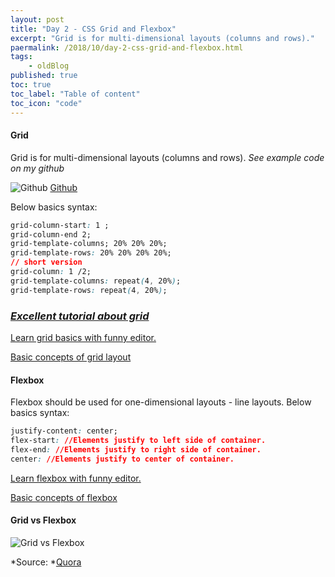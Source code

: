 ```yaml
---
layout: post
title: "Day 2 - CSS Grid and Flexbox"
excerpt: "Grid is for multi-dimensional layouts (columns and rows)."
paermalink: /2018/10/day-2-css-grid-and-flexbox.html
tags:
    - oldBlog
published: true
toc: true
toc_label: "Table of content"
toc_icon: "code"
---
```



#### Grid
Grid is for multi-dimensional layouts (columns and rows).
*See example code on my github*

![Github](/assets/posts/media/github.png) [Github](https://github.com/objectprogr/30dayschallenge)

Below basics syntax:

```css
grid-column-start: 1 ;
grid-column-end 2;
grid-template-columns; 20% 20% 20%;
grid-template-rows: 20% 20% 20% 20%;
// short version
grid-column: 1 /2;
grid-template-columns: repeat(4, 20%);
grid-template-rows: repeat(4, 20%);

```

### *[Excellent tutorial about grid](https://medium.freecodecamp.org/learn-css-grid-in-5-minutes-f582e87b1228)*

[Learn grid basics with funny editor.](http://cssgridgarden.com/#pl "Learn grid basics with funny editor.")

[ Basic concepts of grid layout](https://developer.mozilla.org/en-US/docs/Web/CSS/CSS_Grid_Layout/Basic_Concepts_of_Grid_Layout " Basic concepts of grid layout")
#### Flexbox

Flexbox should be used for one-dimensional layouts - line layouts.
Below basics syntax:

```css
justify-content: center;
flex-start: //Elements justify to left side of container.
flex-end: //Elements justify to right side of container.
center: //Elements justify to center of container.

```

[Learn flexbox with funny editor.](https://flexboxfroggy.com/#pl "Learn flexbox with funny editor.")

[Basic concepts of flexbox](https://developer.mozilla.org/en-US/docs/Web/CSS/CSS_Flexible_Box_Layout/Basic_Concepts_of_Flexbox "Basic concepts of flexbox")

#### Grid vs Flexbox

![Grid vs Flexbox](/assets/posts/media/grid_vs_flexbox.jpg)

*Source: *[Quora](https://www.quora.com/What-should-I-learn-for-as-a-new-developer-a-CSS-grid-layout-Module-or-Flexbox "Quora")